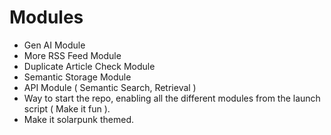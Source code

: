 # Modules
* Gen AI Module
* More RSS Feed Module
* Duplicate Article Check Module
* Semantic Storage Module
* API Module ( Semantic Search, Retrieval )
* Way to start the repo, enabling all the different modules from the launch script ( Make it fun ).
* Make it solarpunk themed.
